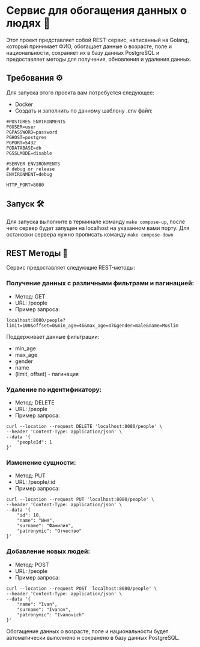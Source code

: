 # Сервис для обогащения данных о людях 🚀

Этот проект представляет собой REST-сервис, написанный на Golang, который принимает ФИО, обогащает данные о возрасте,
поле и национальности, сохраняет их в базу данных PostgreSQL и предоставляет методы для получения, обновления и 
удаления данных.

## Требования ⚙️
Для запуска этого проекта вам потребуется следующее:
- Docker
- Создать и заполнить по данному шаблону .env файл:
```
#POSTGRES ENVIRONMENTS
PGUSER=user
PGPASSWORD=password
PGHOST=postgres
PGPORT=5432
PGDATABASE=db
PGSSLMODE=disable

#SERVER ENVIRONMENTS
# debug or release
ENVIRONMENT=debug

HTTP_PORT=8080
```

## Запуск 🛠️
Для запуска выполните в терминале команду ```make compose-up```, после чего сервер будет запущен на localhost на указанном
вами порту.
Для остановки сервера нужно прописать команду ```make compose-down```


## REST Методы 📎
Сервис предоставляет следующие REST-методы:

### Получение данных с различными фильтрами и пагинацией:

- Метод: GET
- URL: /people
- Пример запроса:

```
localhost:8080/people?limit=100&offset=0&min_age=46&max_age=47&gender=male&name=Muslim
```
Поддерживает данные фильтрации:
- min_age
- max_age
- gender
- name
- (limit, offset) - пагинация
### Удаление по идентификатору:

- Метод: DELETE
- URL: /people
- Пример запроса:

```
curl --location --request DELETE 'localhost:8080/people' \
--header 'Content-Type: application/json' \
--data '{
    "peopleId": 1
}'
```

### Изменение сущности:

- Метод: PUT
- URL: /people/:id 
- Пример запроса:

```
curl --location --request PUT 'localhost:8080/people' \
--header 'Content-Type: application/json' \
--data '{
    "id": 10,
    "name": "Имя",
    "surname": "Фамилия",
    "patronymic": "Отчество"
}'
```

### Добавление новых людей:

- Метод: POST
- URL: /people
- Пример запроса:

```
curl --location --request POST 'localhost:8080/people' \
--header 'Content-Type: application/json' \
--data '{
    "name": "Ivan",
    "surname": "Ivanov",
    "patronymic": "Ivanovich"
}'
```

Обогащение данных о возрасте, поле и национальности будет автоматически выполнено и сохранено в базу данных PostgreSQL.